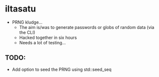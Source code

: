 # iltasatu

- PRNG kludge...
	- The aim is/was to generate passwords or globs of random data (via the CLI)
	- Hacked together in six hours
	- Needs a lot of testing...

## TODO:

- Add option to seed the PRNG using std::seed_seq